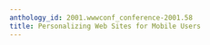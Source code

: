 ```yaml
---
anthology_id: 2001.wwwconf_conference-2001.58
title: Personalizing Web Sites for Mobile Users
---
```

